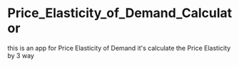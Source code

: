 # Price_Elasticity_of_Demand_Calculator
this is an app for  Price Elasticity of Demand  it's calculate the  Price Elasticity by 3 way 
